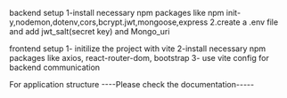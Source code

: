 backend setup
1-install necessary npm packages like npm init-y,nodemon,dotenv,cors,bcrypt.jwt,mongoose,express
2.create a .env file and add jwt_salt(secret key) and Mongo_uri

 frontend setup
 1- initilize the project with vite
 2-install necessary npm packages like axios, react-router-dom, bootstrap
 3- use vite config for backend communication

 For application structure
 ----Please check the documentation-----
